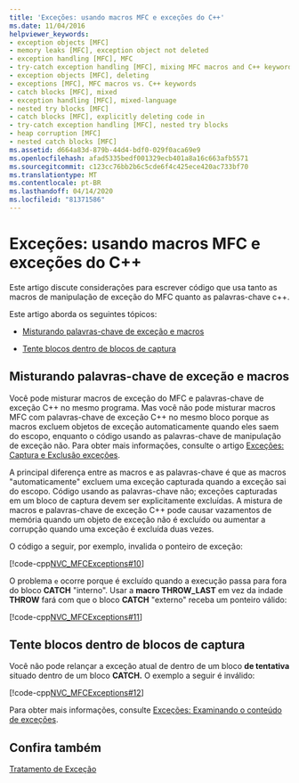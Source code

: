 ```yaml
---
title: 'Exceções: usando macros MFC e exceções do C++'
ms.date: 11/04/2016
helpviewer_keywords:
- exception objects [MFC]
- memory leaks [MFC], exception object not deleted
- exception handling [MFC], MFC
- try-catch exception handling [MFC], mixing MFC macros and C++ keywords
- exception objects [MFC], deleting
- exceptions [MFC], MFC macros vs. C++ keywords
- catch blocks [MFC], mixed
- exception handling [MFC], mixed-language
- nested try blocks [MFC]
- catch blocks [MFC], explicitly deleting code in
- try-catch exception handling [MFC], nested try blocks
- heap corruption [MFC]
- nested catch blocks [MFC]
ms.assetid: d664a83d-879b-44d4-bdf0-029f0aca69e9
ms.openlocfilehash: afad5335bedf001329ecb401a8a16c663afb5571
ms.sourcegitcommit: c123cc76bb2b6c5cde6f4c425ece420ac733bf70
ms.translationtype: MT
ms.contentlocale: pt-BR
ms.lasthandoff: 04/14/2020
ms.locfileid: "81371586"
---
```

# <a name="exceptions-using-mfc-macros-and-c-exceptions"></a>Exceções: usando macros MFC e exceções do C++

Este artigo discute considerações para escrever código que usa tanto as macros de manipulação de exceção do MFC quanto as palavras-chave c++.

Este artigo aborda os seguintes tópicos:

- [Misturando palavras-chave de exceção e macros](#_core_mixing_exception_keywords_and_macros)

- [Tente blocos dentro de blocos de captura](#_core_try_blocks_inside_catch_blocks)

## <a name="mixing-exception-keywords-and-macros"></a><a name="_core_mixing_exception_keywords_and_macros"></a>Misturando palavras-chave de exceção e macros

Você pode misturar macros de exceção do MFC e palavras-chave de exceção C++ no mesmo programa. Mas você não pode misturar macros MFC com palavras-chave de exceção C++ no mesmo bloco porque as macros excluem objetos de exceção automaticamente quando eles saem do escopo, enquanto o código usando as palavras-chave de manipulação de exceção não. Para obter mais informações, consulte o artigo [Exceções: Captura e Exclusão exceções](../mfc/exceptions-catching-and-deleting-exceptions.md).

A principal diferença entre as macros e as palavras-chave é que as macros "automaticamente" excluem uma exceção capturada quando a exceção sai do escopo. Código usando as palavras-chave não; exceções capturadas em um bloco de captura devem ser explicitamente excluídas. A mistura de macros e palavras-chave de exceção C++ pode causar vazamentos de memória quando um objeto de exceção não é excluído ou aumentar a corrupção quando uma exceção é excluída duas vezes.

O código a seguir, por exemplo, invalida o ponteiro de exceção:

[!code-cpp[NVC_MFCExceptions#10](../mfc/codesnippet/cpp/exceptions-using-mfc-macros-and-cpp-exceptions_1.cpp)]

O problema `e` ocorre porque é excluído quando a execução passa para fora do bloco **CATCH** "interno". Usar a **macro THROW_LAST** em vez da indade **THROW** fará com que o bloco **CATCH** "externo" receba um ponteiro válido:

[!code-cpp[NVC_MFCExceptions#11](../mfc/codesnippet/cpp/exceptions-using-mfc-macros-and-cpp-exceptions_2.cpp)]

## <a name="try-blocks-inside-catch-blocks"></a><a name="_core_try_blocks_inside_catch_blocks"></a>Tente blocos dentro de blocos de captura

Você não pode relançar a exceção atual de dentro de um bloco **de tentativa** situado dentro de um bloco **CATCH.** O exemplo a seguir é inválido:

[!code-cpp[NVC_MFCExceptions#12](../mfc/codesnippet/cpp/exceptions-using-mfc-macros-and-cpp-exceptions_3.cpp)]

Para obter mais informações, consulte [Exceções: Examinando o conteúdo de exceções](../mfc/exceptions-examining-exception-contents.md).

## <a name="see-also"></a>Confira também

[Tratamento de Exceção](../mfc/exception-handling-in-mfc.md)
